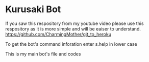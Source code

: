 # Kurusaki Bot
If you saw this respository from my youtube video please use this respository as it is more simple and will be eaiser to understand.
https://github.com/CharmingMother/git_to_heroku


To get the bot's command inforation enter s.help in lower case

This is my main bot's file and codes
